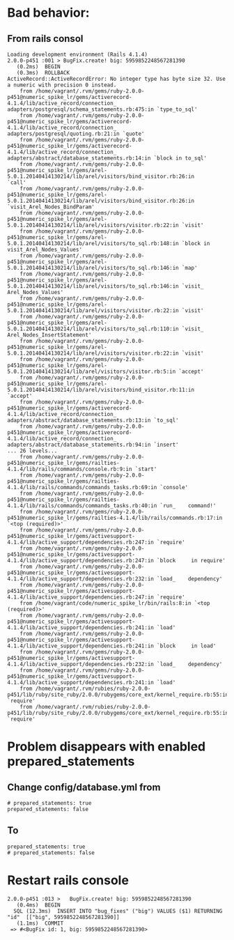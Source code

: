 # Bad behavior:

## From **rails consol**

    Loading development environment (Rails 4.1.4)
    2.0.0-p451 :001 > BugFix.create! big: 5959852248567281390
       (0.2ms)  BEGIN
       (0.3ms)  ROLLBACK
    ActiveRecord::ActiveRecordError: No integer type has byte size 32. Use a numeric with precision 0 instead.
    	from /home/vagrant/.rvm/gems/ruby-2.0.0-p451@numeric_spike_lr/gems/activerecord-4.1.4/lib/active_record/connection_    adapters/postgresql/schema_statements.rb:475:in `type_to_sql'
    	from /home/vagrant/.rvm/gems/ruby-2.0.0-p451@numeric_spike_lr/gems/activerecord-4.1.4/lib/active_record/connection_    adapters/postgresql/quoting.rb:21:in `quote'
    	from /home/vagrant/.rvm/gems/ruby-2.0.0-p451@numeric_spike_lr/gems/activerecord-4.1.4/lib/active_record/connection_    adapters/abstract/database_statements.rb:14:in `block in to_sql'
    	from /home/vagrant/.rvm/gems/ruby-2.0.0-p451@numeric_spike_lr/gems/arel-5.0.1.20140414130214/lib/arel/visitors/bind_visitor.rb:26:in     `call'
    	from /home/vagrant/.rvm/gems/ruby-2.0.0-p451@numeric_spike_lr/gems/arel-5.0.1.20140414130214/lib/arel/visitors/bind_visitor.rb:26:in     `visit_Arel_Nodes_BindParam'
    	from /home/vagrant/.rvm/gems/ruby-2.0.0-p451@numeric_spike_lr/gems/arel-5.0.1.20140414130214/lib/arel/visitors/visitor.rb:22:in `visit'
    	from /home/vagrant/.rvm/gems/ruby-2.0.0-p451@numeric_spike_lr/gems/arel-5.0.1.20140414130214/lib/arel/visitors/to_sql.rb:148:in `block in     visit_Arel_Nodes_Values'
    	from /home/vagrant/.rvm/gems/ruby-2.0.0-p451@numeric_spike_lr/gems/arel-5.0.1.20140414130214/lib/arel/visitors/to_sql.rb:146:in `map'
    	from /home/vagrant/.rvm/gems/ruby-2.0.0-p451@numeric_spike_lr/gems/arel-5.0.1.20140414130214/lib/arel/visitors/to_sql.rb:146:in `visit_    Arel_Nodes_Values'
    	from /home/vagrant/.rvm/gems/ruby-2.0.0-p451@numeric_spike_lr/gems/arel-5.0.1.20140414130214/lib/arel/visitors/visitor.rb:22:in `visit'
    	from /home/vagrant/.rvm/gems/ruby-2.0.0-p451@numeric_spike_lr/gems/arel-5.0.1.20140414130214/lib/arel/visitors/to_sql.rb:110:in `visit_    Arel_Nodes_InsertStatement'
    	from /home/vagrant/.rvm/gems/ruby-2.0.0-p451@numeric_spike_lr/gems/arel-5.0.1.20140414130214/lib/arel/visitors/visitor.rb:22:in `visit'
    	from /home/vagrant/.rvm/gems/ruby-2.0.0-p451@numeric_spike_lr/gems/arel-5.0.1.20140414130214/lib/arel/visitors/visitor.rb:5:in `accept'
    	from /home/vagrant/.rvm/gems/ruby-2.0.0-p451@numeric_spike_lr/gems/arel-5.0.1.20140414130214/lib/arel/visitors/bind_visitor.rb:11:in     `accept'
    	from /home/vagrant/.rvm/gems/ruby-2.0.0-p451@numeric_spike_lr/gems/activerecord-4.1.4/lib/active_record/connection_    adapters/abstract/database_statements.rb:13:in `to_sql'
    	from /home/vagrant/.rvm/gems/ruby-2.0.0-p451@numeric_spike_lr/gems/activerecord-4.1.4/lib/active_record/connection_    adapters/abstract/database_statements.rb:94:in `insert'
    ... 26 levels...
    	from /home/vagrant/.rvm/gems/ruby-2.0.0-p451@numeric_spike_lr/gems/railties-4.1.4/lib/rails/commands/console.rb:9:in `start'
    	from /home/vagrant/.rvm/gems/ruby-2.0.0-p451@numeric_spike_lr/gems/railties-4.1.4/lib/rails/commands/commands_tasks.rb:69:in `console'
    	from /home/vagrant/.rvm/gems/ruby-2.0.0-p451@numeric_spike_lr/gems/railties-4.1.4/lib/rails/commands/commands_tasks.rb:40:in `run_    command!'
    	from /home/vagrant/.rvm/gems/ruby-2.0.0-p451@numeric_spike_lr/gems/railties-4.1.4/lib/rails/commands.rb:17:in `<top (required)>'
    	from /home/vagrant/.rvm/gems/ruby-2.0.0-p451@numeric_spike_lr/gems/activesupport-4.1.4/lib/active_support/dependencies.rb:247:in `require'
    	from /home/vagrant/.rvm/gems/ruby-2.0.0-p451@numeric_spike_lr/gems/activesupport-4.1.4/lib/active_support/dependencies.rb:247:in `block     in require'
    	from /home/vagrant/.rvm/gems/ruby-2.0.0-p451@numeric_spike_lr/gems/activesupport-4.1.4/lib/active_support/dependencies.rb:232:in `load_    dependency'
    	from /home/vagrant/.rvm/gems/ruby-2.0.0-p451@numeric_spike_lr/gems/activesupport-4.1.4/lib/active_support/dependencies.rb:247:in `require'
    	from /home/vagrant/code/numeric_spike_lr/bin/rails:8:in `<top (required)>'
    	from /home/vagrant/.rvm/gems/ruby-2.0.0-p451@numeric_spike_lr/gems/activesupport-4.1.4/lib/active_support/dependencies.rb:241:in `load'
    	from /home/vagrant/.rvm/gems/ruby-2.0.0-p451@numeric_spike_lr/gems/activesupport-4.1.4/lib/active_support/dependencies.rb:241:in `block     in load'
    	from /home/vagrant/.rvm/gems/ruby-2.0.0-p451@numeric_spike_lr/gems/activesupport-4.1.4/lib/active_support/dependencies.rb:232:in `load_    dependency'
    	from /home/vagrant/.rvm/gems/ruby-2.0.0-p451@numeric_spike_lr/gems/activesupport-4.1.4/lib/active_support/dependencies.rb:241:in `load'
    	from /home/vagrant/.rvm/rubies/ruby-2.0.0-p451/lib/ruby/site_ruby/2.0.0/rubygems/core_ext/kernel_require.rb:55:in `require'
    	from /home/vagrant/.rvm/rubies/ruby-2.0.0-p451/lib/ruby/site_ruby/2.0.0/rubygems/core_ext/kernel_require.rb:55:in `require'

# Problem disappears with enabled **prepared_statements**

## Change **config/database.yml** from

    # prepared_statements: true
    prepared_statements: false

## To

    prepared_statements: true
    # prepared_statements: false

# Restart **rails console**

    2.0.0-p451 :013 >   BugFix.create! big: 5959852248567281390
       (0.4ms)  BEGIN
      SQL (12.3ms)  INSERT INTO "bug_fixes" ("big") VALUES ($1) RETURNING "id"  [["big", 5959852248567281390]]
       (1.1ms)  COMMIT
     => #<BugFix id: 1, big: 5959852248567281390>

